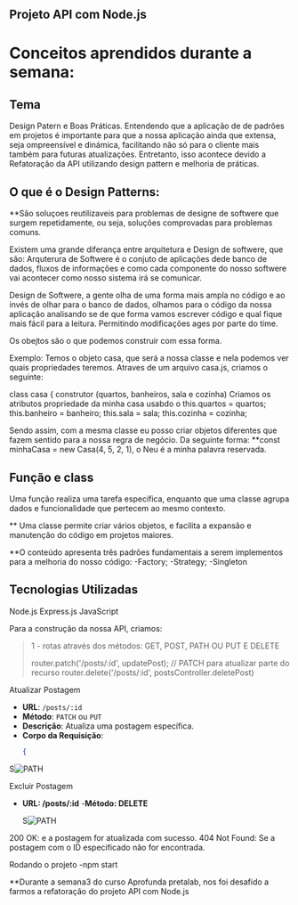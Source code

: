 ## Projeto API com Node.js

# Conceitos aprendidos durante a semana:

## Tema
Design Patern e Boas Práticas.
Entendendo que a aplicação de de padrões em projetos é importante para que a nossa aplicação ainda que extensa, seja ompreensível e dinámica, facilitando não só para o cliente mais também para futuras atualizações.
Entretanto, isso acontece devido a Refatoração da API utilizando design pattern e melhoria de práticas.

## O que é o Design Patterns:
**São soluçoes reutilizaveis para problemas de designe de softwere que surgem repetidamente, ou seja, soluções comprovadas para problemas comuns.

Existem uma grande diferança entre arquitetura e Design de softwere, que são:
Arquterura de Softwere é o conjuto de aplicações dede banco de dados, fluxos de informações e como cada componente do nosso softwere vai acontecer como nosso sistema irá se comunicar.

Design de Softwere, a gente olha de uma forma mais ampla no código e ao invés de olhar para o banco de dados, olhamos para o código da nossa aplicação analisando se de que forma vamos escrever  código e qual fique mais fácil para a leitura. Permitindo modificações ages por parte do time.

Os obejtos são o que podemos construir com essa forma.

Exemplo:
Temos o objeto casa, que será a nossa classe e nela podemos ver quais propriedades teremos.
Atraves de um arquivo casa.js, criamos o seguinte:

class casa {
construtor (quartos, banheiros, sala e cozinha)
Criamos os atributos propriedade da minha casa usabdo o this.quartos = quartos;  this.banheiro = banheiro;  this.sala = sala;  this.cozinha = cozinha;

Sendo assim, com a mesma classe eu posso criar objetos diferentes que fazem sentido para a nossa regra de negócio. Da seguinte forma:
**const minhaCasa = new Casa(4, 5, 2, 1), o Neu é a minha palavra reservada.

## Função e class
Uma função realiza uma tarefa específica, enquanto que uma classe agrupa dados e funcionalidade que pertecem ao mesmo contexto.

** Uma classe permite criar vários objetos, e facilita a expansão e manutenção do código em projetos maiores.

**O conteúdo apresenta três padrões fundamentais a serem implementos para a melhoria do nosso código:
-Factory;
-Strategy;
-Singleton

## Tecnologias Utilizadas
Node.js
Express.js
JavaScript

Para a construção da nossa API, criamos:

> 1 - rotas através dos métodos: GET, POST, PATH OU PUT E DELETE
> 
> router.patch('/posts/:id', updatePost); // PATCH para atualizar parte do recurso
> router.delete('/posts/:id', postsController.deletePost)

Atualizar Postagem

- **URL**: `/posts/:id`
- **Método**: `PATCH` ou `PUT`
- **Descrição**: Atualiza uma postagem específica.
- **Corpo da Requisição**:
  ```json
  {

S![PATH ](https://github.com/user-attachments/assets/d12613ed-5fda-4bd2-837c-d03151ea085d)

Excluir Postagem
- **URL: /posts/:id**
-**Método: DELETE**

  S![PATH ](https://github.com/user-attachments/assets/d12613ed-5fda-4bd2-837c-d03151ea085d)

200 OK: 
e a postagem for atualizada com sucesso.
404 Not Found: Se a postagem com o ID especificado não for encontrada.


Rodando o projeto
-npm start






**Durante a semana3 do curso Aprofunda pretalab, nos foi desafido a farmos a refatoração do projeto API com Node.js
